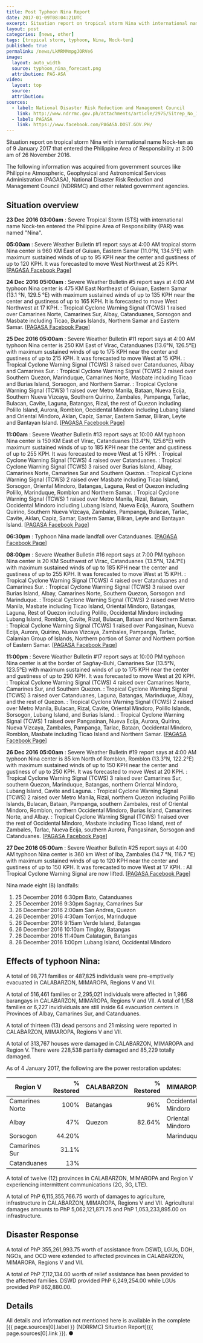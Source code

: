 ```yaml
---
title: Post Typhoon Nina Report
date: 2017-01-09T08:04:21UTC
excerpt: Situation report on tropical storm Nina with international name Nock-ten as of 9 January 2017 that entered the Philippine Area of Responsibility at 3:00 am of 26 November 2016.
layout: post
categories: [news, other]
tags: [tropical storm, typhoon, Nina, Nock-ten]
published: true
permalink: /news/LkMRMMmpgJORVe6
image:
  layout: auto_width
  source: typhoon_nina_forecast.png
  attribution: PAG-ASA
video:
  layout: top
  source: 
  attribution: 
sources:
  - label: National Disaster Risk Reduction and Management Council
    link: http://www.ndrrmc.gov.ph/attachments/article/2975/Sitrep_No_13_re_Preparedness_Measures_and_Effects_of_TY_NINA_(NOCK-TEN)_as_of_09JAN2017_0800H.pdf
  - label: PAGASA
    link: https://www.facebook.com/PAGASA.DOST.GOV.PH/
---
```


Situation report on tropical storm Nina with international name Nock-ten as of 9 January 2017 that entered the Philippine Area of Responsibility at 3:00 am of 26 November 2016.

The following information was acquired from government sources like Philippine Atmospheric, Geophysical and Astronomical Services Administration (PAGASA), National Disaster Risk Reduction and Management Council (NDRRMC) and other related government agencies.

## Situation overview

__23 Dec 2016 03:00am__
: Severe Tropical Storm (STS) with international name Nock-ten entered the Philippine Area of Responsibility (PAR) was named "Nina".

__05:00am__
: Severe Weather Bulletin #1 report says at 4:00 AM tropical storm Nina center is 960 KM East of Guiuan, Eastern Samar (11.0°N, 134.5°E) with maximum sustained winds of up to 95 KPH near the center and gustiness of up to 120 KPH. It was forecasted to move West Northwest at 25 KPH. [[PAGASA Facebook Page](https://www.facebook.com/PAGASA.DOST.GOV.PH/posts/1155280647915176)]

__24 Dec 2016 05:00am__
: Severe Weather Bulletin #5 report says at 4:00 AM typhoon Nina center is 475 KM East Northeast of Guiuan, Eastern Samar (13.1 °N, 129.5 °E) with maximum sustained winds of up to 135 KPH near the center and gustiness of up to 165 KPH. It is forecasted to move West Northwest at 17 KPH.
: Tropical Cyclone Warning Signal (TCWS) 1 raised over Camarines Norte, Camarines Sur, Albay, Catanduanes, Sorsogon and Masbate including Ticao, Burias Islands, Northern Samar and Eastern Samar. [[PAGASA Facebook Page](https://www.facebook.com/PAGASA.DOST.GOV.PH/posts/1156444514465456)]

__25 Dec 2016 05:00am__
: Severe Weather Bulletin #11 report says at 4:00 AM typhoon Nina center is 250 KM East of Virac, Catanduanes (13.6°N, 126.5°E) with maximum sustained winds of up to 175 KPH near the center and gustiness of up to 215 KPH. It was forecasted to move West at 15 KPH.
: Tropical Cyclone Warning Signal (TCWS) 3 raised over Catanduanes, Albay and Camarines Sur.
: Tropical Cyclone Warning Signal (TCWS) 2 raised over Southern Quezon, Marinduque, Camarines Norte, Masbate including Ticao and Burias Island, Sorsogon, and Northern Samar.
: Tropical Cyclone Warning Signal (TCWS) 1 raised over Metro Manila, Bataan, Nueva Ecija, Southern Nueva Vizcaya, Southern Quirino, Zambales, Pampanga, Tarlac, Bulacan, Cavite, Laguna, Batangas, Rizal, the rest of Quezon including Polillo Island, Aurora, Romblon, Occidental Mindoro including Lubang Island and Oriental Mindoro, Aklan, Capiz, Samar, Eastern Samar, Biliran, Leyte and Bantayan Island. [[PAGASA Facebook Page](https://www.facebook.com/PAGASA.DOST.GOV.PH/posts/1158139580962616)]

__11:00am__
: Severe Weather Bulletin #13 report says at 10:00 AM typhoon Nina center is 150 KM East of Virac, Catanduanes (13.4°N, 125.6°E) with maximum sustained winds of up to 185 KPH near the center and gustiness of up to 255 KPH. It was forecasted to move West at 15 KPH.
: Tropical Cyclone Warning Signal (TCWS) 4 raised over Catanduanes.
: Tropical Cyclone Warning Signal (TCWS) 3 raised over Burias Island, Albay, Camarines Norte, Camarines Sur and Southern Quezon.
: Tropical Cyclone Warning Signal (TCWS) 2 raised over Masbate including Ticao Island, Sorsogon, Oriental Mindoro, Batangas, Laguna, Rest of Quezon including Polillo, Marinduque, Romblon and Northern Samar.
: Tropical Cyclone Warning Signal (TCWS) 1 raised over Metro Manila, Rizal, Bataan, Occidental Mindoro including Lubang Island, Nueva Ecija, Aurora, Southern Quirino, Southern Nueva Vizcaya, Zambales, Pampanga, Bulacan, Tarlac, Cavite, Aklan, Capiz, Samar, Eastern Samar, Biliran, Leyte and Bantayan Island. [[PAGASA Facebook Page](https://www.facebook.com/PAGASA.DOST.GOV.PH/posts/1158566404253267)]

__06:30pm__
: Typhoon Nina made landfall over Catanduanes. [[PAGASA Facebook Page](https://www.facebook.com/PAGASA.DOST.GOV.PH/posts/1155280647915176)]

__08:00pm__
: Severe Weather Bulletin #16 report says at 7:00 PM typhoon Nina center is 20 KM Southwest of Virac, Catanduanes (13.5°N, 124.1°E) with maximum sustained winds of up to 185 KPH near the center and gustiness of up to 255 KPH. It was forecasted to move West at 15 KPH.
: Tropical Cyclone Warning Signal (TCWS) 4 raised over Catanduanes and Camarines Sur.
: Tropical Cyclone Warning Signal (TCWS) 3 raised over Burias Island, Albay, Camarines Norte, Southern Quezon, Sorsogon and Marinduque.
: Tropical Cyclone Warning Signal (TCWS) 2 raised over Metro Manila, Masbate including Ticao Island, Oriental Mindoro, Batangas, Laguna, Rest of Quezon including Polillo, Occidental Mindoro including Lubang Island, Romblon, Cavite, Rizal, Bulacan,  Bataan and Northern Samar.
: Tropical Cyclone Warning Signal (TCWS) 1 raised over Pangasinan, Nueva Ecija, Aurora, Quirino, Nueva Vizcaya, Zambales, Pampanga, Tarlac, Calamian Group of Islands, Northern portion of Samar and Northern portion of Eastern Samar. [[PAGASA Facebook Page](https://www.facebook.com/PAGASA.DOST.GOV.PH/posts/1159241070852467)]

__11:00pm__
: Severe Weather Bulletin #17 report says at 10:00 PM typhoon Nina center is at the border of Sagñay-Buhi, Camarines Sur (13.5°N, 123.5°E) with maximum sustained winds of up to 175 KPH near the center and gustiness of up to 290 KPH. It was forecasted to move West at 20 KPH.
: Tropical Cyclone Warning Signal (TCWS) 4 raised over Camarines Norte, Camarines Sur, and Southern Quezon.
: Tropical Cyclone Warning Signal (TCWS) 3 raised over Catanduanes, Laguna, Batangas, Marinduque, Albay, and the rest of Quezon.
: Tropical Cyclone Warning Signal (TCWS) 2 raised over Metro Manila, Bulacan, Rizal, Cavite, Oriental Mindoro, Polillo Islands, Sorsogon, Lubang Island, and Burias Island.
: Tropical Cyclone Warning Signal (TCWS) 1 raised over Pangasinan, Nueva Ecija, Aurora, Quirino, Nueva Vizcaya, Zambales, Pampanga, Tarlac, Bataan, Occidental Mindoro, Romblon, Masbate including Ticao Island and Northern Samar. [[PAGASA Facebook Page](https://www.facebook.com/PAGASA.DOST.GOV.PH/posts/1159516440824930)]

__26 Dec 2016 05:00am__
: Severe Weather Bulletin #19 report says at 4:00 AM typhoon Nina center is 85 km North of Romblon, Romblon (13.3°N, 122.2°E) with maximum sustained winds of up to 150 KPH near the center and gustiness of up to 250 KPH. It was forecasted to move West at 20 KPH.
: Tropical Cyclone Warning Signal (TCWS) 3 raised over Camarines Sur, southern Quezon, Marinduque, Batangas, northern Oriental Mindoro, Lubang Island, Cavite and Laguna.
: Tropical Cyclone Warning Signal (TCWS) 2 raised over Metro Manila, Rizal, northern Quezon including Polillo Islands, Bulacan, Bataan, Pampanga, southern Zambales, rest of Oriental Mindoro, Romblon, northern Occidental Mindoro, Burias Island, Camarines Norte, and Albay.
: Tropical Cyclone Warning Signal (TCWS) 1 raised over the rest of Occidental Mindoro, Masbate including Ticao Island, rest of Zambales, Tarlac, Nueva Ecija, southern Aurora, Pangasinan, Sorsogon and Catanduanes. [[PAGASA Facebook Page](https://www.facebook.com/PAGASA.DOST.GOV.PH/posts/1160016974108210)]

__27 Dec 2016 05:00am__
: Severe Weather Bulletin #25 report says at 4:00 AM typhoon Nina center is 360 km West of Iba, Zambales (14.7 °N, 116.7 °E) with maximum sustained winds of up to 120 KPH near the center and gustiness of up to 150 KPH. It was forecasted to move West at 17 KPH.
: All Tropical Cyclone Warning Signal are now lifted. [[PAGASA Facebook Page](https://www.facebook.com/PAGASA.DOST.GOV.PH/posts/1161013920675182)]

Nina made eight (8) landfalls:

1. 25 December 2016 6:30pm Bato, Catanduanes
2. 25 December 2016 9:30pm Sagnay, Camarines Sur
3. 26 December 2016 2:00am San Andres, Quezon
4. 26 December 2016 4:30am Torrijos, Marinduque
5. 26 December 2016 9:15am Verde Island, Batangas
6. 26 December 2016 10:10am Tingloy, Batangas
7. 26 December 2016 11:40am Calatagan, Batangas
8. 26 December 2016 1:00pm Lubang Island, Occidental Mindoro

## Effects of typhoon Nina:

A total of 98,771 families or 487,825 individuals were pre-emptively evacuated in CALABARZON, MIMAROPA, Regions V and VII.

A total of 516,461 families or 2,295,021 individuals were affected in 1,986 barangays in CALABARZON, MIMAROPA, Regions V and VII.
A total of 1,158 families or 6,227 invidividuals are still inside 64 evacuation centers in Provinces of Albay, Camarines Sur, and Catanduanes.

A total of thirteen (13) dead persons and 21 missing were reported in CALABARZON, MIMAROPA, Regions V and VII.

A total of 313,767 houses were damaged in CALABARZON, MIMAROPA and Region V. There were 228,538 partially damaged and 85,229 totally damaged.

As of 4 January 2017, the following are the power restoration updates:

| Region V        | % Restored | CALABARZON      | % Restored | MIMAROPA           | % Restored |
|-----------------|-----------:|-----------------|-----------:|--------------------|-----------:|
| Camarines Norte | 100%       | Batangas        | 96%        | Occidental Mindoro | 99.5       |
| Albay           | 47%        | Quezon          | 82.64%     | Oriental Mindoro   | 82.27%     |
| Sorsogon        | 44.20%     |                 |            | Marinduque         | 14.29      |
| Camarines Sur   | 31.1%      |                 |            |                    |            |
| Catanduanes     | 13%        |                 |            |                    |            |

A total of twelve (12) provinces in CALABARZON, MIMAROPA and Region V experiencing intermittent communications (2G, 3G, LTE).

A total of PhP 6,115,355,766.75 worth of damages to agriculture, infrastructure in CALABARZON, MIMAROPA, Regions V and VII.
Agricultural damages amounts to PhP 5,062,121,871.75 and PhP 1,053,233,895.00 on infrastructure.

## Disaster Response

A total of PhP 355,261,993.75 worth of assistance from DSWD, LGUs, DOH, NGOs, and OCD were extended to affected provinces in CALABARZON, MIMAROPA, Regions V and VII.

A total of PhP 7,112,134.00 worth of relief assistance has been provided to the affected families. DSWD provided PhP 6,249,254.00 while LGUs provided PhP 862,880.00.

## Details

All details and information not mentioned here is available in the complete [{{ page.sources[0].label }} (NDRRMC) Situation Report]({{ page.sources[0].link }}).
&#x25cf;
